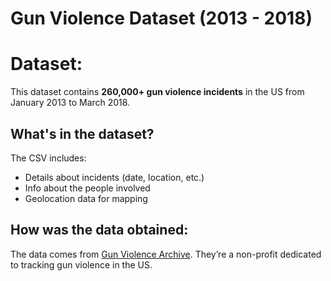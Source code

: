 # Gun Violence Dataset (2013 - 2018)

# Dataset: 

This dataset contains **260,000+ gun violence incidents** in the US from January 2013 to March 2018.

## What's in the dataset?

The CSV includes: 
- Details about incidents (date, location, etc.) 
- Info about the people involved 
- Geolocation data for mapping 

## How was the data obtained:

The data comes from [Gun Violence Archive](https://www.gunviolencearchive.org/). They’re a non-profit dedicated to tracking gun violence in the US. 
